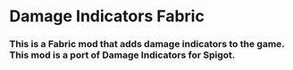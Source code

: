# Damage Indicators Fabric
### This is a Fabric mod that adds damage indicators to the game. This mod is a port of Damage Indicators for Spigot.